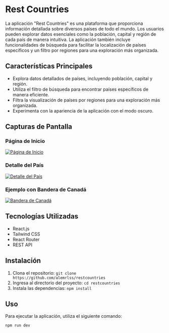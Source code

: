 # Rest Countries

La aplicación "Rest Countries" es una plataforma que proporciona información detallada sobre diversos países de todo el mundo. Los usuarios pueden explorar datos esenciales como la población, capital y región de cada país de manera intuitiva. La aplicación también incluye funcionalidades de búsqueda para facilitar la localización de países específicos y un filtro por regiones para una exploración más organizada.

## Características Principales

- Explora datos detallados de países, incluyendo población, capital y región.
- Utiliza el filtro de búsqueda para encontrar países específicos de manera eficiente.
- Filtra la visualización de países por regiones para una exploración más organizada.
- Experimenta con la apariencia de la aplicación con el modo oscuro.

## Capturas de Pantalla

### Página de Inicio

[![Página de Inicio](./src/home.png)](./src/home.png)

### Detalle del País

[![Detalle del País](./screenshots/detail.png)](./screenshots/detail.png)

### Ejemplo con Bandera de Canadá

[![Bandera de Canadá](https://restcountries.com/v3/alpha/CA/flags/png)](https://restcountries.com/v3/alpha/CA/flags/png)

## Tecnologías Utilizadas

- React.js
- Tailwind CSS
- React Router
- REST API

## Instalación

1. Clona el repositorio: `git clone https://github.com/alemrlss/restcountries`
2. Ingresa al directorio del proyecto: `cd restcountries`
3. Instala las dependencias: `npm install`

## Uso

Para ejecutar la aplicación, utiliza el siguiente comando:

```bash
npm run dev
```
